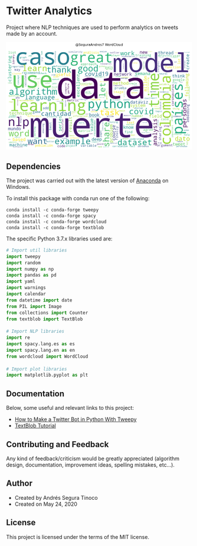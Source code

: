 # Twitter Analytics
Project where NLP techniques are used to perform analytics on tweets made by an account.

![PCA Plot](https://raw.githubusercontent.com/ansegura7/TwitterAnalytics/master/img/wordcloud.png)

## Dependencies
The project was carried out with the latest version of <a href="https://www.anaconda.com/distribution/" target="_blank" >Anaconda</a> on Windows.

To install this package with conda run one of the following:
``` console
conda install -c conda-forge tweepy
conda install -c conda-forge spacy
conda install -c conda-forge wordcloud
conda install -c conda-forge textblob
```

The specific Python 3.7.x libraries used are:

``` python
# Import util libraries
import tweepy
import random
import numpy as np
import pandas as pd
import yaml
import warnings
import calendar
from datetime import date
from PIL import Image
from collections import Counter
from textblob import TextBlob

# Import NLP libraries
import re
import spacy.lang.es as es
import spacy.lang.en as en
from wordcloud import WordCloud

# Import plot libraries
import matplotlib.pyplot as plt
```

## Documentation
Below, some useful and relevant links to this project:

- <a href="https://realpython.com/twitter-bot-python-tweepy/" target="_blank" >How to Make a Twitter Bot in Python With Tweepy</a>
- <a href="https://textblob.readthedocs.io/en/dev/quickstart.html" target="_blank" >TextBlob Tutorial</a>

## Contributing and Feedback
Any kind of feedback/criticism would be greatly appreciated (algorithm design, documentation, improvement ideas, spelling mistakes, etc...).

## Author
- Created by Andrés Segura Tinoco
- Created on May 24, 2020

## License
This project is licensed under the terms of the MIT license.
